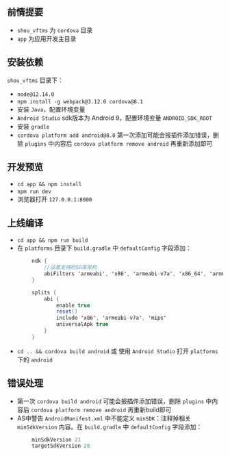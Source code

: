 ## 前情提要
+ `shou_vftms` 为 `cordova` 目录
+ `app` 为应用开发主目录

## 安装依赖
`shou_vftms` 目录下：
+ `node@12.14.0`
+ `npm install -g webpack@3.12.0 cordova@8.1`
+ 安装 `Java`，配置环境变量
+ `Android Studio` sdk版本为 Android 9，配置环境变量 `ANDROID_SDK_ROOT`
+ 安装 `gradle`
+ `cordova platform add android@8.0` 第一次添加可能会报插件添加错误，删除 `plugins` 中内容后 `cordova platform remove android` 再重新添加即可

## 开发预览
+ `cd app && npm install`
+ `npm run dev`
+ 浏览器打开 `127.0.0.1:8000`

## 上线编译
+ `cd app && npm run build`
+ 在 `platforms` 目录下 `build.gradle` 中 `defaultConfig` 字段添加：

```java
        ndk {
            //设置支持的SO库架构
            abiFilters 'armeabi', 'x86', 'armeabi-v7a', 'x86_64', 'arm64-v8a'
        }

        splits {
            abi {
                enable true
                reset()
                include 'x86', 'armeabi-v7a', 'mips'
                universalApk true
            }
        }
```

+ `cd .. && cordova build android` 或 使用 `Android Studio` 打开 `platforms` 下的 `android`

## 错误处理
+ 第一次 `cordova build android` 可能会报插件添加错误，删除 `plugins` 中内容后 `cordova platform remove android` 再重新build即可
+ AS中警告 `AndroidManifest.xml` 中不能定义 `minSDK`：注释掉相关 `minSdkVersion` 内容。在 `build.gradle` 中 `defaultConfig` 字段添加：

```java
        minSdkVersion 21
        targetSdkVersion 28
```
